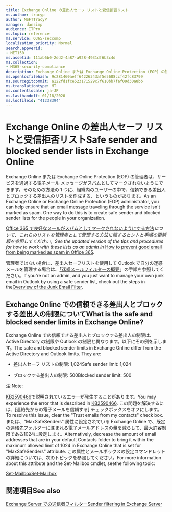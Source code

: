 ```yaml
---
title: Exchange Online の差出人セーフ リストと受信拒否リスト
ms.author: tracyp
author: MSFTTracyP
manager: dansimp
audience: ITPro
ms.topic: reference
ms.service: O365-seccomp
localization_priority: Normal
search.appverid:
- MET150
ms.assetid: 111ab6b0-2dd2-4a87-a928-4931df6b3c4d
ms.collection:
- M365-security-compliance
description: Exchange Online または Exchange Online Protection (EOP) の管理者は、サービスを通過する電子メール メッセージがスパムとしてマークされないようにできます。そのための方法の 1 つに、組織内のユーザーの中で、信頼できる差出人とブロックする差出人のリストを作成する、というものがあります。
ms.openlocfilehash: 9c281460aeff64226343af5e5608ccf42fc83799
ms.sourcegitcommit: a122fd1fce523171529c7f610bb7faf09d30a8bb
ms.translationtype: MT
ms.contentlocale: ja-JP
ms.lasthandoff: 01/18/2020
ms.locfileid: "41238394"
---
```

# <a name="safe-sender-and-blocked-sender-lists-in-exchange-online"></a><span data-ttu-id="a8fe0-104">Exchange Online の差出人セーフ リストと受信拒否リスト</span><span class="sxs-lookup"><span data-stu-id="a8fe0-104">Safe sender and blocked sender lists in Exchange Online</span></span>

<span data-ttu-id="a8fe0-p102">Exchange Online または Exchange Online Protection (EOP) の管理者は、サービスを通過する電子メール メッセージがスパムとしてマークされないようにできます。そのための方法の 1 つに、組織内のユーザーの中で、信頼できる差出人とブロックする差出人のリストを作成する、というものがあります。</span><span class="sxs-lookup"><span data-stu-id="a8fe0-p102">As an Exchange Online or Exchange Online Protection (EOP) administrator, you can help ensure that an email message traveling through the service isn't marked as spam. One way to do this is to create safe sender and blocked sender lists for the people in your organization.</span></span>

<span data-ttu-id="a8fe0-107">[Office 365 で良好なメールがスパムとしてマークされないようにする方法](prevent-email-from-being-marked-as-spam.md)*について、これらのリストを管理者として管理する方法に関するヒントと手順の更新版を参照してください*。</span><span class="sxs-lookup"><span data-stu-id="a8fe0-107">*See the updated version of the tips and procedures for how to work with these lists as an admin in* [How to prevent good email from being marked as spam in Office 365](prevent-email-from-being-marked-as-spam.md).</span></span>

<span data-ttu-id="a8fe0-108">管理者ではない場合に、差出人セーフリストを使用して Outlook で自分の迷惑メールを管理する場合は、[「迷惑メールフィルターの概要](https://support.office.com/article/5ae3ea8e-cf41-4fa0-b02a-3b96e21de089)」の手順を参照してください。</span><span class="sxs-lookup"><span data-stu-id="a8fe0-108">If you're not an admin, and you just want to manage your own junk email in Outlook by using a safe sender list, check out the steps in the[Overview of the Junk Email Filter](https://support.office.com/article/5ae3ea8e-cf41-4fa0-b02a-3b96e21de089).</span></span>

## <a name="what-is-the-safe-and-blocked-sender-limits-in-exchange-online"></a><span data-ttu-id="a8fe0-109">Exchange Online での信頼できる差出人とブロックする差出人の制限について</span><span class="sxs-lookup"><span data-stu-id="a8fe0-109">What is the safe and blocked sender limits in Exchange Online?</span></span>

<span data-ttu-id="a8fe0-p103">Exchange Online での信頼できる差出人とブロックする差出人の制限は、Active Directory の制限や Outlook の制限と異なります。以下にその例を示します。</span><span class="sxs-lookup"><span data-stu-id="a8fe0-p103">The safe and blocked sender limits in Exchange Online differ from the Active Directory and Outlook limits. They are:</span></span>

- <span data-ttu-id="a8fe0-112">差出人セーフ リストの制限: 1,024</span><span class="sxs-lookup"><span data-stu-id="a8fe0-112">Safe sender limit: 1,024</span></span>

- <span data-ttu-id="a8fe0-113">ブロックする差出人の制限: 500</span><span class="sxs-lookup"><span data-stu-id="a8fe0-113">Blocked sender limit: 500</span></span>

<span data-ttu-id="a8fe0-114">注:</span><span class="sxs-lookup"><span data-stu-id="a8fe0-114">Note:</span></span>

<span data-ttu-id="a8fe0-115">[KB2590466](https://support.microsoft.com/help/2590466/you-receive-the-error-junk-e-mail-validation-error-in-outlook-web-app)で説明されているエラーが発生することがあります。</span><span class="sxs-lookup"><span data-stu-id="a8fe0-115">You may experience the error that is described in [KB2590466](https://support.microsoft.com/help/2590466/you-receive-the-error-junk-e-mail-validation-error-in-outlook-web-app).</span></span> <span data-ttu-id="a8fe0-116">この問題を解決するには、[連絡先からの電子メールを信頼する] チェックボックスをオフにします。</span><span class="sxs-lookup"><span data-stu-id="a8fe0-116">To resolve this issue, clear the "Trust emails from my contacts" check box.</span></span> <span data-ttu-id="a8fe0-117">または、"MaxSafeSenders" 属性に設定されている Exchange Online で、既定の連絡先フォルダーに含まれる電子メールアドレスの量を減らして、最大許容制限である1024に設定します。</span><span class="sxs-lookup"><span data-stu-id="a8fe0-117">Alternatively, decrease the amount of email addresses that are in your default Contacts folder to bring it within the maximum allowed limit of 1024 in Exchange Online that is set for "MaxSafeSenders" attribute.</span></span> <span data-ttu-id="a8fe0-118">この属性とメールボックスの設定コマンドレットの詳細については、次のトピックを参照してください。</span><span class="sxs-lookup"><span data-stu-id="a8fe0-118">For more information about this attribute and the Set-Mailbox cmdlet, seethe following topic:</span></span>

[<span data-ttu-id="a8fe0-119">Set-Mailbox</span><span class="sxs-lookup"><span data-stu-id="a8fe0-119">Set-Mailbox</span></span>](https://docs.microsoft.com/powershell/module/exchange/mailboxes/Set-Mailbox)

## <a name="see-also"></a><span data-ttu-id="a8fe0-120">関連項目</span><span class="sxs-lookup"><span data-stu-id="a8fe0-120">See also</span></span>

[<span data-ttu-id="a8fe0-121">Exchange Server での送信者フィルター</span><span class="sxs-lookup"><span data-stu-id="a8fe0-121">Sender filtering in Exchange Server</span></span>](https://docs.microsoft.com/exchange/antispam-and-antimalware/antispam-protection/sender-filtering)
